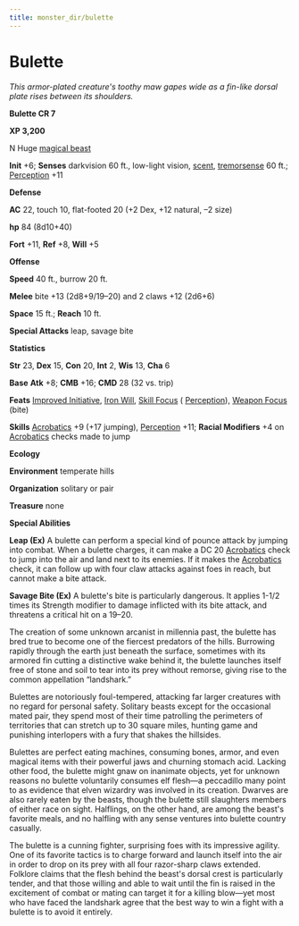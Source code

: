 ```yaml
---
title: monster_dir/bulette
---
```

# Bulette

_This armor-plated creature's toothy maw gapes wide as a fin-like dorsal plate rises between its shoulders._

**Bulette CR 7**

**XP 3,200**

N Huge [magical beast](creatureTypes#_magical-beast)

**Init** +6; **Senses** darkvision 60 ft., low-light vision, [scent](universalMonsterRules#_scent), [tremorsense](universalMonsterRules#_tremorsense) 60 ft.; [Perception](../skill_dir/perception#_perception) +11

**Defense**

**AC** 22, touch 10, flat-footed 20 (+2 Dex, +12 natural, –2 size)

**hp** 84 (8d10+40)

**Fort** +11, **Ref** +8, **Will** +5

**Offense**

**Speed** 40 ft., burrow 20 ft.

**Melee** bite +13 (2d8+9/19–20) and 2 claws +12 (2d6+6)

**Space** 15 ft.; **Reach** 10 ft.

**Special Attacks** leap, savage bite

**Statistics**

**Str** 23, **Dex** 15, **Con** 20, **Int** 2, **Wis** 13, **Cha** 6

**Base**  **Atk** +8; **CMB** +16; **CMD** 28 (32 vs. trip)

**Feats** [Improved Initiative](../feats#_improved-initiative), [Iron Will](../feats#_iron-will), [Skill Focus](../feats#_skill-focus) ( [Perception](../skill_dir/perception#_perception)), [Weapon Focus](../feats#_weapon-focus) (bite)

**Skills** [Acrobatics](../skill_dir/acrobatics#_acrobatics) +9 (+17 jumping), [Perception](../skill_dir/perception#_perception) +11; **Racial Modifiers** +4 on [Acrobatics](../skill_dir/acrobatics#_acrobatics) checks made to jump

**Ecology**

**Environment** temperate hills

**Organization** solitary or pair

**Treasure** none

**Special Abilities**

**Leap (Ex)** A bulette can perform a special kind of pounce attack by jumping into combat. When a bulette charges, it can make a DC 20 [Acrobatics](../skill_dir/acrobatics#_acrobatics) check to jump into the air and land next to its enemies. If it makes the [Acrobatics](../skill_dir/acrobatics#_acrobatics) check, it can follow up with four claw attacks against foes in reach, but cannot make a bite attack.

**Savage Bite (Ex)** A bulette's bite is particularly dangerous. It applies 1-1/2 times its Strength modifier to damage inflicted with its bite attack, and threatens a critical hit on a 19–20.

The creation of some unknown arcanist in millennia past, the bulette has bred true to become one of the fiercest predators of the hills. Burrowing rapidly through the earth just beneath the surface, sometimes with its armored fin cutting a distinctive wake behind it, the bulette launches itself free of stone and soil to tear into its prey without remorse, giving rise to the common appellation “landshark.”

Bulettes are notoriously foul-tempered, attacking far larger creatures with no regard for personal safety. Solitary beasts except for the occasional mated pair, they spend most of their time patrolling the perimeters of territories that can stretch up to 30 square miles, hunting game and punishing interlopers with a fury that shakes the hillsides.

Bulettes are perfect eating machines, consuming bones, armor, and even magical items with their powerful jaws and churning stomach acid. Lacking other food, the bulette might gnaw on inanimate objects, yet for unknown reasons no bulette voluntarily consumes elf flesh—a peccadillo many point to as evidence that elven wizardry was involved in its creation. Dwarves are also rarely eaten by the beasts, though the bulette still slaughters members of either race on sight. Halflings, on the other hand, are among the beast's favorite meals, and no halfling with any sense ventures into bulette country casually.

The bulette is a cunning fighter, surprising foes with its impressive agility. One of its favorite tactics is to charge forward and launch itself into the air in order to drop on its prey with all four razor-sharp claws extended. Folklore claims that the flesh behind the beast's dorsal crest is particularly tender, and that those willing and able to wait until the fin is raised in the excitement of combat or mating can target it for a killing blow—yet most who have faced the landshark agree that the best way to win a fight with a bulette is to avoid it entirely.

